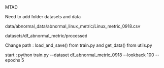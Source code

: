 MTAD

Need to add folder datasets and data

data/abnormal_data/abnormal_linux_metric/Linux_metric_0918.csv

datasets/df_abnormal_metric/processed

Change path : load_and_save() from train.py and get_data() from utils.py

start :
python train.py --dataset df_abnormal_metric_0918 --lookback 100 --epochs 5






